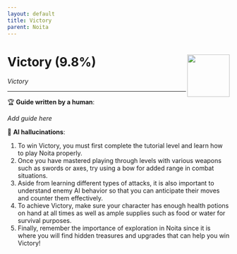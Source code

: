 ```yaml
---
layout: default
title: Victory
parent: Noita
---
```


# Victory (9.8%) <img align="right" src="https://cdn.cloudflare.steamstatic.com/steamcommunity/public/images/apps/881100/0ce1e76c000037efd33d90d20bfa1b8c373b2e3a.jpg" width="96" height="96">

_Victory_

***

:trophy: **Guide written by a human**:

_Add guide here_

:robot: **AI hallucinations**:

1) To win Victory, you must first complete the tutorial level and learn how to play Noita properly. 
2) Once you have mastered playing through levels with various weapons such as swords or axes, try using a bow for added range in combat situations.
3) Aside from learning different types of attacks, it is also important to understand enemy AI behavior so that you can anticipate their moves and counter them effectively.
4) To achieve Victory, make sure your character has enough health potions on hand at all times as well as ample supplies such as food or water for survival purposes.
5) Finally, remember the importance of exploration in Noita since it is where you will find hidden treasures and upgrades that can help you win Victory!
